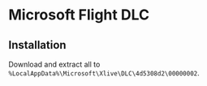 # Microsoft Flight DLC

## Installation

Download and extract all to `%LocalAppData%\Microsoft\Xlive\DLC\4d5308d2\00000002`.
